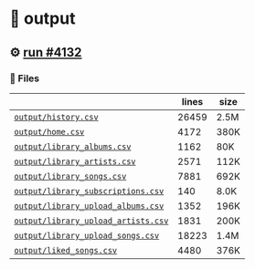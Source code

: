 # 📝  output 

## ⚙️ [run #4132](https://github.com/jwenerd/ytm-dl/actions/runs/14828668850)

### 📁 Files

|                                                                         |lines|size|
|-------------------------------------------------------------------------|-----|----|
|[`output/history.csv` ](output/history.csv)                              |26459|2.5M|
|[`output/home.csv` ](output/home.csv)                                    |4172 |380K|
|[`output/library_albums.csv` ](output/library_albums.csv)                |1162 |80K |
|[`output/library_artists.csv` ](output/library_artists.csv)              |2571 |112K|
|[`output/library_songs.csv` ](output/library_songs.csv)                  |7881 |692K|
|[`output/library_subscriptions.csv` ](output/library_subscriptions.csv)  |140  |8.0K|
|[`output/library_upload_albums.csv` ](output/library_upload_albums.csv)  |1352 |196K|
|[`output/library_upload_artists.csv` ](output/library_upload_artists.csv)|1831 |200K|
|[`output/library_upload_songs.csv` ](output/library_upload_songs.csv)    |18223|1.4M|
|[`output/liked_songs.csv` ](output/liked_songs.csv)                      |4480 |376K|